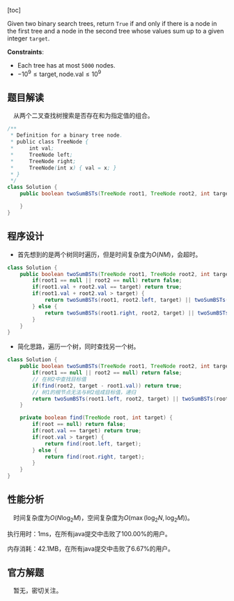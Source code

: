 [toc]

Given two binary search trees, return `True` if and only if there is a node in the first tree and a node in the second tree whose values sum up to a given integer `target`.



**Constraints**:

* Each tree has at most `5000` nodes.
* $-10^9 \le \text{target}, \text{node.val} \le 10^9$



## 题目解读

&emsp;从两个二叉查找树搜索是否存在和为指定值的组合。

```java
/**
 * Definition for a binary tree node.
 * public class TreeNode {
 *     int val;
 *     TreeNode left;
 *     TreeNode right;
 *     TreeNode(int x) { val = x; }
 * }
 */
class Solution {
    public boolean twoSumBSTs(TreeNode root1, TreeNode root2, int target) {

    }
}
```

## 程序设计

* 首先想到的是两个树同时遍历，但是时间复杂度为$O(NM)$，会超时。

```java
class Solution {
    public boolean twoSumBSTs(TreeNode root1, TreeNode root2, int target) {
        if(root1 == null || root2 == null) return false;
        if(root1.val + root2.val == target) return true;
        if(root1.val + root2.val > target) {
            return twoSumBSTs(root1, root2.left, target) || twoSumBSTs(root1.left, root2, target);
        } else {
            return twoSumBSTs(root1.right, root2, target) || twoSumBSTs(root1, root2.right, target);
        }
    }
}
```

* 简化思路，遍历一个树，同时查找另一个树。

```java
class Solution {
    public boolean twoSumBSTs(TreeNode root1, TreeNode root2, int target) {
        if(root1 == null || root2 == null) return false;
        // 在树2中查找目标值
        if(find(root2, target - root1.val)) return true;
        // 树1的根节点无法与树2组成目标值，递归
        return twoSumBSTs(root1.left, root2, target) || twoSumBSTs(root1.right, root2, target);
    }

    private boolean find(TreeNode root, int target) {
        if(root == null) return false;
        if(root.val == target) return true;
        if(root.val > target) {
            return find(root.left, target);
        } else {
            return find(root.right, target);
        }
    }
}
```

## 性能分析

&emsp;时间复杂度为$O(N\log_2M)$，空间复杂度为$O(\max(\log_2N, \log_2M))$。

执行用时：1ms，在所有java提交中击败了100.00%的用户。

内存消耗：42.1MB，在所有java提交中击败了6.67%的用户。

## 官方解题

&emsp;暂无，密切关注。